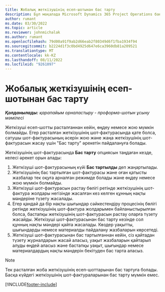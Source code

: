 ```yaml
---
title: Жобалық жеткізушінің есеп-шотынан бас тарту
description: Бұл мақалада Microsoft Dynamics 365 Project Operations бағдарламасындағы жоба жеткізушісінің шот-фактурасынан қалай бас тарту керектігі және жоба жеткізушісінің шот-фактурасын жоюдың қаржылық әсері түсіндіріледі.
author: rumant
ms.date: 03/30/2022
ms.topic: article
ms.reviewer: johnmichalak
ms.author: rumant
ms.openlocfilehash: 79d00a91f9ab2d66eab2f80349d6f1fba1934f94
ms.sourcegitcommit: b2224d1f3c0bd4925d647e6ca3960db81a209521
ms.translationtype: MT
ms.contentlocale: kk-KZ
ms.lasthandoff: 08/11/2022
ms.locfileid: "9261097"
---
```

# <a name="cancel-a-project-vendor-invoice"></a>Жобалық жеткізушінің есеп-шотынан бас тарту

_**Қолданылады:** қарапайым орналастыру - проформа-шотын ұсыну мәмілесі_

Жеткізуші есеп-шотты расталғаннан кейін, өңдеу немесе жою мүмкін болмайды. Егер расталған жеткізушінің шот-фактурасында қате болса, сатушы шот-фактурасының әсерін жою және жаңа жеткізушінің шот-фактурасын жасау үшін "Бас тарту" әрекетін пайдалануға болады.

Жеткізушінің шот-фактурасында **Бас тарту** опциясын таңдаған кезде, келесі әрекет орын алады:

1. Жеткізуші шот-фактурасының күйі **Бас тартылды** деп жаңартылады.
2. Жеткізушінің бас тартылған шот-фактурасы және оған қатысты жазбалар тек оқуға арналған режимде болады және өңдеу немесе жою мүмкін болмайды.
3. Жеткізуші шот-фактурасын растау бөлігі ретінде жеткізушінің шот-фактура жолдары негізінде жасалған кез келген құнның нақты мәндеріне түзету жасалады.
4. Егер қандай да бір нақты шығындар сәйкестендіру процесінің бөлігі ретінде жеткізушінің шот-фактура жолдарымен байланыстырылған болса, бастапқы жеткізушінің шот-фактурасын растау оларға түзету жасайды. Жеткізуші шот-фактурасынан бас тарту кезінде сол құнның нақты мәндері қайта жасалады. Көздер уақытты, шығындарды немесе материалды пайдалану жазбаларын көрсетеді.
5. Жеткізуші шот-фактурасынан бас тартылғаннан кейін, сіз қайтадан түзету журналдарын жасай аласыз, уақыт жазбаларын қайтарып алуды өңдей аласыз және бастапқы уақыт, шығындар немесе материалдардың нақты мәндерін бекітуден бас тарта аласыз.

> [!NOTE]
> Тек расталған жоба жеткізушінің есеп-шоттарынан бас тартуға болады. Басқа күйдегі жеткізушінің шот-фактураларынан бас тарту мүмкін емес.

[!INCLUDE[footer-include](../../includes/footer-banner.md)]
